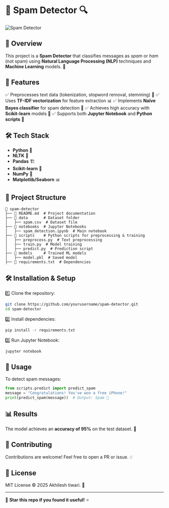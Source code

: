 # 📧 Spam Detector 🔍

![Spam Detector](https://img.shields.io/badge/Spam-Detection-green?style=for-the-badge&logo=python)

## 🚀 Overview
This project is a **Spam Detector** that classifies messages as *spam* or *ham* (not spam) using **Natural Language Processing (NLP)** techniques and **Machine Learning** models. 🤖

## 📌 Features
✅ Preprocesses text data (tokenization, stopword removal, stemming) 🔄
✅ Uses **TF-IDF vectorization** for feature extraction 📊
✅ Implements **Naïve Bayes classifier** for spam detection 📡
✅ Achieves high accuracy with **Scikit-learn** models 🎯
✅ Supports both **Jupyter Notebook** and **Python scripts** 🐍

## 🛠️ Tech Stack
- **Python** 🐍
- **NLTK** 📖
- **Pandas** 🏗️
- **Scikit-learn** 🧠
- **NumPy** 🔢
- **Matplotlib/Seaborn** 📊

## 📂 Project Structure
```
📁 spam-detector
├── 📄 README.md  # Project documentation
├── 📂 data       # Dataset folder
│   ├── spam.csv  # Dataset file
├── 📂 notebooks  # Jupyter Notebooks
│   ├── spam_detection.ipynb  # Main notebook
├── 📂 scripts    # Python scripts for preprocessing & training
│   ├── preprocess.py  # Text preprocessing
│   ├── train.py  # Model training
│   ├── predict.py  # Prediction script
├── 📂 models     # Trained ML models
│   ├── model.pkl  # Saved model
├── 📄 requirements.txt  # Dependencies
```

## 🛠️ Installation & Setup
1️⃣ Clone the repository:
```bash
git clone https://github.com/yourusername/spam-detector.git
cd spam-detector
```
2️⃣ Install dependencies:
```bash
pip install -r requirements.txt
```
3️⃣ Run Jupyter Notebook:
```bash
jupyter notebook
```

## 🎯 Usage
To detect spam messages:
```python
from scripts.predict import predict_spam
message = "Congratulations! You've won a free iPhone!"
print(predict_spam(message))  # Output: Spam 🚨
```

## 📊 Results
The model achieves an **accuracy of 95%** on the test dataset. 🚀

## 🤝 Contributing
Contributions are welcome! Feel free to open a PR or issue. 💡

## 📜 License
MIT License © 2025 Akhilesh tiwari. 📝

---
🌟 **Star this repo if you found it useful!** ⭐

